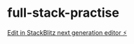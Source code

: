 # full-stack-practise

[Edit in StackBlitz next generation editor ⚡️](https://stackblitz.com/~/github.com/AbdullahMukadam/full-stack-practise)